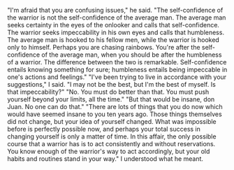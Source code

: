 "I'm afraid that you are confusing issues," he said. "The self-confidence of the warrior is not the self-confidence of the average man. The average man seeks certainty in the eyes of the onlooker and calls that self-confidence. The warrior seeks impeccability in his own eyes and calls that humbleness. The average man is hooked to his fellow men, while the warrior is hooked only to himself. Perhaps you are chasing rainbows. You're after the self-confidence of the average man, when you should be after the humbleness of a warrior. The difference between the two is remarkable. Self-confidence entails knowing something for sure; humbleness entails being impeccable in one's actions and feelings."
"I've been trying to live in accordance with your suggestions," I said. "I may not be the best, but I'm the best of myself. Is that impeccability?" "No. You must do better than that. You must push yourself beyond your limits, all the time." "But that would be insane, don Juan. No one can do that." "There are lots of things that you do now which would have seemed insane to you ten years ago. Those things themselves did not change, but your idea of yourself changed. What was impossible before is perfectly possible now, and perhaps your total success in changing yourself is only a matter of time. In this affair, the only possible course that a warrior has is to act consistently and without reservations. You know enough of the warrior's way to act accordingly, but your old habits and routines stand in your way." I understood what he meant.

